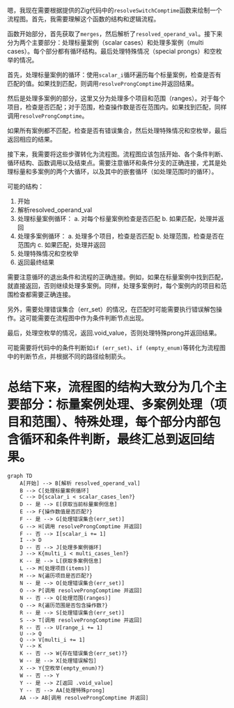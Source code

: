 嗯，我现在需要根据提供的Zig代码中的`resolveSwitchComptime`函数来绘制一个流程图。首先，我需要理解这个函数的结构和逻辑流程。

函数开始部分，首先获取了`merges`，然后解析了`resolved_operand_val`。接下来分为两个主要部分：处理标量案例（scalar cases）和处理多案例（multi cases）。每个部分都有循环结构。最后处理特殊情况（special prongs）和空枚举的情况。

首先，处理标量案例的循环：使用`scalar_i`循环遍历每个标量案例，检查是否有匹配的值。如果找到匹配，则调用`resolveProngComptime`并返回结果。

然后是处理多案例的部分，这里又分为处理多个项目和范围（ranges）。对于每个项目，检查是否匹配；对于范围，检查操作数是否在范围内。如果找到匹配，同样调用`resolveProngComptime`。

如果所有案例都不匹配，检查是否有错误集合，然后处理特殊情况和空枚举，最后返回相应的结果。

接下来，我需要将这些步骤转化为流程图。流程图应该包括开始、各个条件判断、循环结构、函数调用以及结束点。需要注意循环和条件分支的正确连接，尤其是处理标量和多案例的两个大循环，以及其中的嵌套循环（如处理范围时的循环）。

可能的结构：

1. 开始
2. 解析resolved_operand_val
3. 处理标量案例循环：
   a. 对每个标量案例检查是否匹配
   b. 如果匹配，处理并返回
4. 处理多案例循环：
   a. 处理多个项目，检查是否匹配
   b. 处理范围，检查是否在范围内
   c. 如果匹配，处理并返回
5. 处理特殊情况和空枚举
6. 返回最终结果

需要注意循环的退出条件和流程的正确连接。例如，如果在标量案例中找到匹配，就直接返回，否则继续处理多案例。同样，处理多案例时，每个案例内的项目和范围检查都需要正确连接。

另外，需要处理错误集合（err_set）的情况，在匹配时可能需要执行错误解包操作。这可能需要在流程图中作为条件判断节点出现。

最后，处理空枚举的情况，返回.void_value，否则处理特殊prong并返回结果。

可能需要将代码中的条件判断如`if (err_set)`、`if (empty_enum)`等转化为流程图中的判断节点，并根据不同的路径绘制箭头。

总结下来，流程图的结构大致分为几个主要部分：标量案例处理、多案例处理（项目和范围）、特殊处理，每个部分内部包含循环和条件判断，最终汇总到返回结果。
================================================
```mermaid
graph TD
    A[开始] --> B[解析 resolved_operand_val]
    B --> C[处理标量案例循环]
    C --> D{scalar_i < scalar_cases_len?}
    D -- 是 --> E[获取当前标量案例信息]
    E --> F{操作数值是否匹配?}
    F -- 是 --> G[处理错误集合(err_set)]
    G --> H[调用 resolveProngComptime 并返回]
    F -- 否 --> I[scalar_i += 1]
    I --> D
    D -- 否 --> J[处理多案例循环]
    J --> K{multi_i < multi_cases_len?}
    K -- 是 --> L[获取多案例信息]
    L --> M[处理项目(items)]
    M --> N{遍历项目是否匹配?}
    N -- 是 --> O[处理错误集合(err_set)]
    O --> P[调用 resolveProngComptime 并返回]
    N -- 否 --> Q[处理范围(ranges)]
    Q --> R{遍历范围是否包含操作数?}
    R -- 是 --> S[处理错误集合(err_set)]
    S --> T[调用 resolveProngComptime 并返回]
    R -- 否 --> U[range_i += 1]
    U --> Q
    Q --> V[multi_i += 1]
    V --> K
    K -- 否 --> W{存在错误集合(err_set)?}
    W -- 是 --> X[处理错误解包]
    X --> Y{空枚举(empty_enum)?}
    W -- 否 --> Y
    Y -- 是 --> Z[返回 .void_value]
    Y -- 否 --> AA[处理特殊prong]
    AA --> AB[调用 resolveProngComptime 并返回]
```